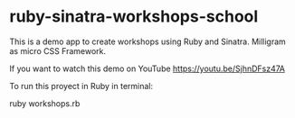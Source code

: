 # ruby-sinatra-workshops-school
This is a demo app to create workshops using Ruby and Sinatra. Milligram as micro CSS Framework.

If you want to watch this demo on YouTube https://youtu.be/SjhnDFsz47A

To run this proyect in Ruby in terminal:

ruby workshops.rb


